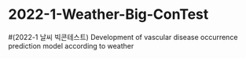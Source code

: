 # 2022-1-Weather-Big-ConTest
#(2022-1 날씨 빅콘테스트)
Development of vascular disease occurrence prediction model according to weather


